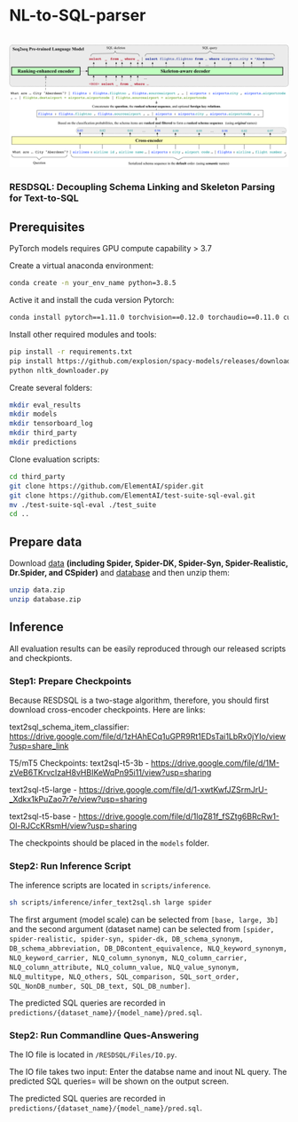 # NL-to-SQL-parser

<p align="left">
    <br>
    <img src="resdsql.png" width="700"/>
    <br>
<p>

### RESDSQL: Decoupling Schema Linking and Skeleton Parsing for Text-to-SQL


## Prerequisites
PyTorch models requires GPU compute capability > 3.7

Create a virtual anaconda environment:
```sh
conda create -n your_env_name python=3.8.5
```
Active it and install the cuda version Pytorch:
```sh
conda install pytorch==1.11.0 torchvision==0.12.0 torchaudio==0.11.0 cudatoolkit=11.3 -c pytorch
```
Install other required modules and tools:
```sh
pip install -r requirements.txt
pip install https://github.com/explosion/spacy-models/releases/download/en_core_web_sm-2.2.0/en_core_web_sm-2.2.0.tar.gz
python nltk_downloader.py
```
Create several folders:
```sh
mkdir eval_results
mkdir models
mkdir tensorboard_log
mkdir third_party
mkdir predictions
```
Clone evaluation scripts:
```sh
cd third_party
git clone https://github.com/ElementAI/spider.git
git clone https://github.com/ElementAI/test-suite-sql-eval.git
mv ./test-suite-sql-eval ./test_suite
cd ..
```

## Prepare data
Download [data](https://drive.google.com/file/d/19tsgBGAxpagULSl9r85IFKIZb4kyBGGu/view?usp=sharing) **(including Spider, Spider-DK, Spider-Syn, Spider-Realistic, Dr.Spider, and CSpider)** and [database](https://drive.google.com/file/d/1s4ItreFlTa8rUdzwVRmUR2Q9AHnxbNjo/view?usp=share_link) and then unzip them:
```sh
unzip data.zip
unzip database.zip
```

## Inference
All evaluation results can be easily reproduced through our released scripts and checkpionts.
### Step1: Prepare Checkpoints
Because RESDSQL is a two-stage algorithm, therefore, you should first download cross-encoder checkpoints. Here are links: 

text2sql_schema_item_classifier: https://drive.google.com/file/d/1zHAhECq1uGPR9Rt1EDsTai1LbRx0jYIo/view?usp=share_link

T5/mT5 Checkpoints: text2sql-t5-3b - https://drive.google.com/file/d/1M-zVeB6TKrvcIzaH8vHBIKeWqPn95i11/view?usp=sharing

text2sql-t5-large - https://drive.google.com/file/d/1-xwtKwfJZSrmJrU-_Xdkx1kPuZao7r7e/view?usp=sharing

text2sql-t5-base - https://drive.google.com/file/d/1lqZ81f_fSZtg6BRcRw1-Ol-RJCcKRsmH/view?usp=sharing 

The checkpoints should be placed in the `models` folder. 

### Step2: Run Inference Script
The inference scripts are located in `scripts/inference`. 

```sh
sh scripts/inference/infer_text2sql.sh large spider
```
The first argument (model scale) can be selected from `[base, large, 3b]` and the second argument (dataset name) can be selected from `[spider, spider-realistic, spider-syn, spider-dk, DB_schema_synonym, DB_schema_abbreviation, DB_DBcontent_equivalence, NLQ_keyword_synonym, NLQ_keyword_carrier, NLQ_column_synonym, NLQ_column_carrier, NLQ_column_attribute, NLQ_column_value, NLQ_value_synonym, NLQ_multitype, NLQ_others, SQL_comparison, SQL_sort_order, SQL_NonDB_number, SQL_DB_text, SQL_DB_number]`.

The predicted SQL queries are recorded in `predictions/{dataset_name}/{model_name}/pred.sql`.


### Step2: Run Commandline Ques-Answering
The IO file is located in `/RESDSQL/Files/IO.py`. 

The IO file takes two input: Enter the databse name and inout NL query.
The predicted SQL queries= will be shown on the output screen.

The predicted SQL queries are recorded in `predictions/{dataset_name}/{model_name}/pred.sql`.

